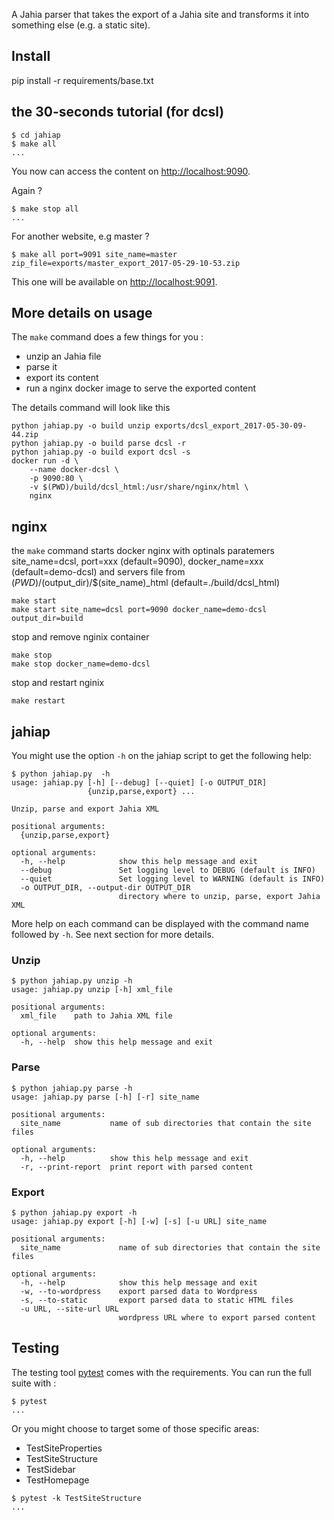 A Jahia parser that takes the export of a Jahia site
and transforms it into something else (e.g. a static
site).

## Install

pip install -r requirements/base.txt

## the 30-seconds tutorial (for dcsl)

```
$ cd jahiap
$ make all
...
```

You now can access the content on [http://localhost:9090](http://localhost:9090).

Again ?

```
$ make stop all
...
```

For another website, e.g master ?

```
$ make all port=9091 site_name=master zip_file=exports/master_export_2017-05-29-10-53.zip
```
This one will be available on [http://localhost:9091](http://localhost:9091).

## More details on usage

The `make` command does a few things for you :

* unzip an Jahia file
* parse it
* export its content
* run a nginx docker image to serve the exported content

The details command will look like this

```
python jahiap.py -o build unzip exports/dcsl_export_2017-05-30-09-44.zip
python jahiap.py -o build parse dcsl -r
python jahiap.py -o build export dcsl -s
docker run -d \
    --name docker-dcsl \
    -p 9090:80 \
    -v $(PWD)/build/dcsl_html:/usr/share/nginx/html \
    nginx
```

## nginx

the `make` command starts docker nginx with optinals paratemers site_name=dcsl,  port=xxx (default=9090),  docker_name=xxx (default=demo-dcsl) and servers file from $(PWD)/$(output_dir)/$(site_name)_html (default=./build/dcsl_html)

```
make start
make start site_name=dcsl port=9090 docker_name=demo-dcsl output_dir=build
```

stop and remove nginix container

```
make stop
make stop docker_name=demo-dcsl
```

stop and restart nginix

```
make restart
```

## jahiap

You might use the option `-h` on the jahiap script to get the following help:

```
$ python jahiap.py  -h
usage: jahiap.py [-h] [--debug] [--quiet] [-o OUTPUT_DIR]
                 {unzip,parse,export} ...

Unzip, parse and export Jahia XML

positional arguments:
  {unzip,parse,export}

optional arguments:
  -h, --help            show this help message and exit
  --debug               Set logging level to DEBUG (default is INFO)
  --quiet               Set logging level to WARNING (default is INFO)
  -o OUTPUT_DIR, --output-dir OUTPUT_DIR
                        directory where to unzip, parse, export Jahia XML
```

More help on each command can be displayed with the command name followed by `-h`. See next section for more details.

### Unzip

```
$ python jahiap.py unzip -h
usage: jahiap.py unzip [-h] xml_file

positional arguments:
  xml_file    path to Jahia XML file

optional arguments:
  -h, --help  show this help message and exit
```

### Parse

```
$ python jahiap.py parse -h
usage: jahiap.py parse [-h] [-r] site_name

positional arguments:
  site_name           name of sub directories that contain the site files

optional arguments:
  -h, --help          show this help message and exit
  -r, --print-report  print report with parsed content
```

### Export

```
$ python jahiap.py export -h
usage: jahiap.py export [-h] [-w] [-s] [-u URL] site_name

positional arguments:
  site_name             name of sub directories that contain the site files

optional arguments:
  -h, --help            show this help message and exit
  -w, --to-wordpress    export parsed data to Wordpress
  -s, --to-static       export parsed data to static HTML files
  -u URL, --site-url URL
                        wordpress URL where to export parsed content
```

## Testing

The testing tool [pytest](https://docs.pytest.org/en/latest/contents.html) comes with the requirements. You can run the full suite with :

```
$ pytest
...
```

Or you might choose to target some of those specific areas:

* TestSiteProperties
* TestSiteStructure
* TestSidebar
* TestHomepage


```
$ pytest -k TestSiteStructure
...
```